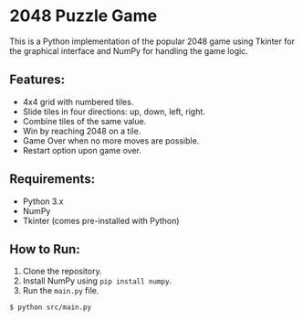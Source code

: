 # 2048 Puzzle Game

This is a Python implementation of the popular 2048 game using Tkinter for the graphical interface and NumPy for handling the game logic.

## Features:
- 4x4 grid with numbered tiles.
- Slide tiles in four directions: up, down, left, right.
- Combine tiles of the same value.
- Win by reaching 2048 on a tile.
- Game Over when no more moves are possible.
- Restart option upon game over.

## Requirements:
- Python 3.x
- NumPy
- Tkinter (comes pre-installed with Python)

## How to Run:
1. Clone the repository.
2. Install NumPy using `pip install numpy`.
3. Run the `main.py` file.

```bash
$ python src/main.py
